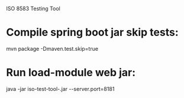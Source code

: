 ISO 8583 Testing Tool


Compile spring boot jar skip tests:
====================================
mvn package -Dmaven.test.skip=true


Run load-module web jar:
====================================
java -jar iso-test-tool-<version>.jar --server.port=8181